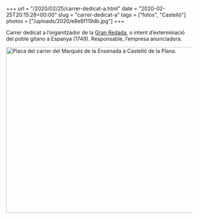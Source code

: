 +++
url = "/2020/02/25/carrer-dedicat-a.html"
date = "2020-02-25T20:15:28+00:00"
slug = "carrer-dedicat-a"
tags = ["fotos", "Castelló"]
photos = ["/uploads/2020/e8e6f119db.jpg"]
+++

Carrer dedicat a l’organitzador de la [Gran Redada](https://es.wikipedia.org/wiki/Gran_Redada), o intent d’exterminació del poble gitano a Espanya (1749). Responsable, l’empresa anunciadora.

<img src="/uploads/2020/e8e6f119db.jpg" width="600" height="450" alt="Placa del carrer del Marqués de la Ensenada a Castelló de la Plana." />
